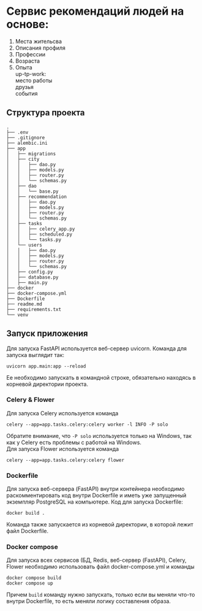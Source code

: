 # Сервис рекомендаций людей на основе:
 1. Места жительсва
 2. Описания профиля
 3. Профессии
 4. Возраста
 5. Опыта  
up-tp-work:  
место работы  
друзья  
события  



## Структура проекта
```            
.
├── .env
├── .gitignore
├── alembic.ini
├── app
│   ├── migrations
│   ├── city
│   │   ├── dao.py
│   │   ├── models.py
│   │   ├── router.py
│   │   └── schemas.py
│   ├── dao
│   │   └── base.py
│   ├── recommendation
│   │   ├── dao.py
│   │   ├── models.py
│   │   ├── router.py
│   │   └── schemas.py
│   ├── tasks
│   │   ├── celery_app.py
│   │   ├── scheduled.py
│   │   └── tasks.py
│   └── users
│   │   ├── dao.py
│   │   ├── models.py
│   │   ├── router.py
│   │   └── schemas.py
│   ├── config.py
│   ├── database.py
│   ├── main.py
├── docker
├── docker-compose.yml
├── Dockerfile
├── readme.md
├── requirements.txt
└── venv
```
## Запуск приложения
Для запуска FastAPI используется веб-сервер uvicorn. Команда для запуска выглядит так:  
```
uvicorn app.main:app --reload
```  

Ее необходимо запускать в командной строке, обязательно находясь в корневой директории проекта.

### Celery & Flower
Для запуска Celery используется команда  
```
celery --app=app.tasks.celery:celery worker -l INFO -P solo
```
Обратите внимание, что `-P solo` используется только на Windows, так как у Celery есть проблемы с работой на Windows.  
Для запуска Flower используется команда  
```
celery --app=app.tasks.celery:celery flower
``` 

### Dockerfile
Для запуска веб-сервера (FastAPI) внутри контейнера необходимо раскомментировать код внутри Dockerfile и иметь уже запущенный экземпляр PostgreSQL на компьютере.
Код для запуска Dockerfile:  
```
docker build .
```  
Команда также запускается из корневой директории, в которой лежит файл Dockerfile.
### Docker compose
Для запуска всех сервисов (БД, Redis, веб-сервер (FastAPI), Celery, Flower необходимо использовать файл docker-compose.yml и команды
```
docker compose build
docker compose up
```
Причем `build` команду нужно запускать, только если вы меняли что-то внутри Dockerfile, то есть меняли логику составления образа.